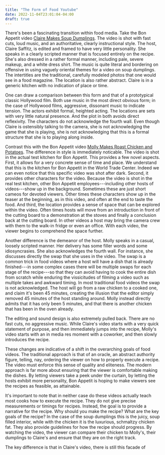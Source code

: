 ```yaml
---
title: "The Form of Food Youtube"
date: 2022-11-04T23:01:04-04:00
draft: true
---
```


There's been a fascinating transition within food media. Take the Bon
Appetit video [Claire Makes Soup
Dumplings](https://www.youtube.com/watch?v=iMYRjp4h0y0). The video is
shot with fast cuts, loud music, and an authoritative, clearly
instructional style. The host, Claire Saffitz, is edited and framed to
have very little personality. She speaks in a clearly scripted manner
that is focused entirely on the recipe. She's also dressed in a rather
formal manner, including pale, severe makeup, and a white dress
shirt. The music is quite literal and bordering on offensive in using
vaguely oriental themes for a video on soup dumplings. The intertitles
are the traditional, carefully modeled photos that one would see in a
food magazine. The location is also rather abstract. Claire is in a
generic kitchen with no indication of place or time.

One can draw a comparison between this form and that of a prototypical
classic Hollywood film. Both use music in the most direct obvious
form; in the case of Hollywood films, aggressive, dissonant music to
indicate tension. The actors exhibit formal, heighted acting. The
locations are sets with very little natural presence. And the plot in
both avoids direct reflexivity. The characters do not acknowledge the
fourth wall. Even though Claire is ostensibly talking to the camera,
she is not acknowledging the game that she is playing, she is not
acknowledging that this is a formal structure that she is to playing
along inside.

Contrast this with the Bon Appetit video [Molly Makes Roast Chicken
and Potatoes](https://www.youtube.com/watch?v=TODJBQ0tnow). The
difference in style is immediately noticable. The video is shot in the
actual test kitchen for Bon Appetit. This provides a few novel
aspects. First, it allows for a very concrete sense of time and
place. We understand that this is the kitchen for Bon Appetit in the
World Trade Center. Indeed we can even notice that this specific video
was shot after dark. Second, it provides other characters for the
video. Because the video is shot in the real test kitchen, other Bon
Appetit employees---including other hosts of videos---show up in the
background. Sometimes these are just short cameos for devoted
viewers. Other times these characters show up in the teaser at the
beginning, as in this video, and often at the end to taste the
food. And third, the location provides a sense of space that can be
explored within the video. Often times hosts will move from an
introduction in front of the cutting board to a demonstration at the
stoves and finally a conclusion back at the cutting board. In other
videos a host may bring the camera crew with them to the walk-in
fridge or even an office. With each video, the viewer begins to
comprehend the space further.

Another difference is the demeanor of the host. Molly speaks in a
casual, loosely scripted manner. Her delivery has some filler words
and some idiosyncrasies. She also acknowledges the fourth wall. For
instance, she discusses directly the swap that she uses in the
video. The swap is a common trick in food videos where a host will
have a dish that is already finished---in some complex cases there
will be multiple swaps for each stage of the recipe---so that they can
avoid having to cook the entire dish from scratch while enduring the
vissicitudes of filming a video such as multiple takes and awkward
timing. In most traditional food videos the swap is not
acknowledged. The host will go from a raw chicken to a cooked one, and
claim it's been 45 minutes, creating the illusion that the editor
simply removed 45 minutes of the host standing around. Molly instead
directly admits that it has only been 5 minutes, and that there is
another chicken that has been in the oven already.

The editing and sound design is also extremely pulled back. There are
no fast cuts, no aggressive music. While Claire's video starts with a
very quick statement of purpose, and then immediately jumps into the
recipe, Molly's video starts with an in media res moment with a
coworker, and then slowly introduces the recipe.

These changes are indicative of a shift in the overarching goals of
food videos. The traditional approach is that of an oracle, an
abstract authority figure, telling, nay, ordering the viewer on how to
properly execute a recipe. The video must enforce this sense of
quality and eliteness. The modern approach is far more about ensuring
that the viewer is comfortable making the dishes. By letting viewers
take a peek under the curtain, by letting the hosts exhibit more
personality, Bon Appetit is hoping to make viewers see the recipes as
feasible, as attainable.

It's important to note that in neither case do these videos actually
teach most cooks how to execute the recipe. They do not give precise
measurements or timings for recipes. Instead, the goal is to provide a
narrative for the recipe. Why should you make the recipe? What are the
key goals of the recipe? In the case of the soup dumplings this is the
juicy, soup filled interior, while with the chicken it is the
luxurious, schmaltzy chicken fat. They also provide guidelines for how
the recipe should progress. By watching the video, the viewer can
compare their chicken to Molly's, their dumplings to Claire's and
ensure that they are on the right track.

The key difference is that in Claire's video, there is still this facade of 
